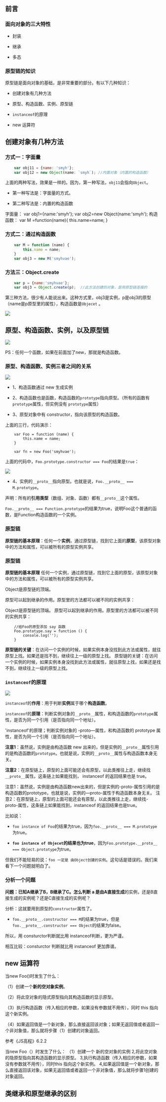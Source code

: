 

## 前言

### 面向对象的三大特性

- 封装

- 继承

- 多态

### 原型链的知识


原型链是面向对象的基础，是非常重要的部分。有以下几种知识：

- 创建对象有几种方法

- 原型、构造函数、实例、原型链

- `instanceof`的原理

- new 运算符



## 创建对象有几种方法

### 方式一：字面量

```javascript
    var obj11 = {name: 'smyh'};
    var obj12 = new Object(name: `smyh`); //内置对象（内置的构造函数）
```

上面的两种写法，效果是一样的。因为，第一种写法，`obj11`会指向`Object`。

- 第一种写法是：字面量的方式。

- 第二种写法是：内置的构造函数

字面量：
 var obj1={name:'smyh'};
 var obj2=new Object(name:'smyh');
构造函数：
 var M =function(name){
    this.name=name;
 }
### 方式二：通过构造函数


```javascript
    var M = function (name) {
        this.name = name;
    }
    var obj3 = new M('smyhvae');
```

### 方法三：Object.create

```javascript
    var p = {name:'smyhvae'};
    var obj3 = Object.create(p);  //此方法创建的对象，是用原型链连接的
```

第三种方法，很少有人能说出来。这种方式里，obj3是实例，p是obj3的原型（name是p原型里的属性），构造函数是`Objecet` 。

![](http://img.smyhvae.com/20180306_1633.png)


## 原型、构造函数、实例，以及原型链


![](http://img.smyhvae.com/20180306_1540.png)

PS：任何一个函数，如果在前面加了new，那就是构造函数。

### 原型、构造函数、实例三者之间的关系

![](http://img.smyhvae.com/20180306_2107.png)

- 1、构造函数通过 new 生成实例

- 2、构造函数也是函数，构造函数的`prototype`指向原型。（所有的函数有`prototype`属性，但实例没有 `prototype`属性）

- 3、原型对象中有 constructor，指向该原型的构造函数。

上面的三行，代码演示：

```
    var Foo = function (name) {
        this.name = name;
    }

    var fn = new Foo('smyhvae');
```

上面的代码中，`Foo.prototype.constructor === Foo`的结果是`true`：

![](http://img.smyhvae.com/20180306_2120.png)


- 4、实例的`__proto__`指向原型。也就是说，`Foo.__proto__ === M.prototype`。

声明：所有的**引用类型**（数组、对象、函数）都有`__proto__`这个属性。

`Foo.__proto__ === Function.prototype`的结果为true，说明Foo这个普通的函数，是Function构造函数的一个实例。



### 原型链

**原型链的基本原理**：任何一个**实例**，通过原型链，找到它上面的**原型**，该原型对象中的方法和属性，可以被所有的原型实例共享。

### 原型链

**原型链的基本原理** 任何一个实例，通过原型链，找到它上面的原型，该原型对象中的方法和属性，可以被所有的原型实例共享。

Object是原型链的顶端。

原型可以起到继承的作用。原型里的方法都可以被不同的实例共享：

Object是原型链的顶端。
原型可以起到继承的作用。原型里的方法都可以被不同的实例共享：

```
    //给Foo的原型添加 say 函数
    Foo.prototype.say = function () {
        console.log('');
    }
```

**原型链的关键**：在访问一个实例的时候，如果实例本身没找到此方法或属性，就往原型上找。如果还是找不到，继续往上一级的原型上找。
原型链的关键：在访问一个实例的时候，如果实例本身没找到此方法或属性，就往原型上找，如果还是找不到，继续往上一级的原型上找。


### `instanceof`的原理

![](http://img.smyhvae.com/20180306_2209.png)


`instanceof`的**作用**：用于判断**实例**属于哪个**构造函数**。

`instanceof`的**原理**：判断实例对象的`__proto__`属性，和构造函数的`prototype`属性，是否为同一个引用（是否指向同一个地址）。

'instanceof'的原理；判断实例对象的 -proto—属性，和构造函数的 prototype 属性，是否为同一个引用（是否指向同一个地址）。

**注意1**：虽然说，实例是由构造函数 new 出来的，但是实例的`__proto__`属性引用的是构造函数的`prototype`。也就是说，实例的`__proto__`属性与构造函数本身无关。

**注意2**：在原型链上，原型的上面可能还会有原型，以此类推往上走，继续找`__proto__`属性。这条链上如果能找到， instanceof 的返回结果也是 true。

注意1：虽然说，实例是由构造函数new出来的，但是实例的-proto-属性引用的是构造函数的prototype，也就是说，实例的—proto-属性于构造函数本身无关。
注意2：在原型链上，原型的上面可能还会有原型，以此类推往上走，继续找-proto-属性，这条链上如果能找到，instanceof 的返回结果也是true。

比如说：

- `foo instance of Foo`的结果为true，因为`foo.__proto__ === M.prototype`为true。

- **`foo instance of Objecet`的结果也为true**，因为`Foo.prototype.__proto__ === Object.prototype`为true。


但我们不能轻易的说：`foo 一定是 由Object创建的实例`。这句话是错误的。我们来看下一个问题就明白了。

### 分析一个问题

**问题：**已知A继承了B，B继承了C。怎么判断 a 是由A**直接生成**的实例，还是B直接生成的实例呢？还是C直接生成的实例呢？

分析：这就要用到原型的`constructor`属性了。

- `foo.__proto__.constructor === M`的结果为true，但是 `foo.__proto__.constructor === Object`的结果为false。

所以，用 consturctor判断就比用 instanceof判断，更为严谨。

相互比较：consturctor 判断就比用 instanceof 更加靠谱。

## new 运算符

当new Foo()时发生了什么：

（1）创建一个**新的空对象实例**。

（2）将此空对象的隐式原型指向其构造函数的显示原型。

（3）执行构造函数（传入相应的参数，如果没有参数就不用传），同时 this 指向这个新实例。

（4）如果返回值是一个新对象，那么直接返回该对象；如果无返回值或者返回一个非对象值，那么就将步骤（1）创建的对象返回。

参考《JS高程》6.2.2

当new Foo（）时发生了什么：
（1）创建一个 新的空对象的实例
  2,将此空对象的隐原型指向其构造函数的显示原型。
  3,执行构造函数（传入相应的参数，如果没有参数就不用传），同时this 指向这个新实例。
  4,如果返回值是一个新对象，那么直接返回该对象，如果无返回值或者返回一个非对象值，那么就将步骤1创建的对象返回。


## 类继承和原型继承的区别






```javascript





```





